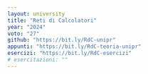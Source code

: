 ```yaml
---
layout: university
title: "Reti di Calcolatori"
year: "2024"
voto: "27"
github: "https://bit.ly/RdC-unipr"
appunti: "https://bit.ly/RdC-teoria-unipr"
esercizi: "https://bit.ly/RdC-esercizi"
# esercitazioni: ""
---
```



